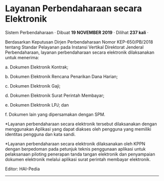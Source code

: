 Layanan Perbendaharaan secara Elektronik
========================================

Sistem Perbendaharaan · Dibuat **19 NOVEMBER 2019** · Dilihat **237 kali** ·

Berdasarkan Keputusan Dirjen Perbendaharaan Nomor KEP-650/PB/2018 tentang Standar Pelayanan pada Instansi Vertikal Direktorat Jenderal Perbendaharaan, layanan perbendaharaan secara elektronik dilaksanakan untuk menerima:

a. Dokumen Elektronik Kontrak;

b. Dokumen Elektronik Rencana Penarikan Dana Harian;

c. Dokumen Elektronik Gaji;

d. Dokumen Elektronik Surat Perintah Membayar;

e. Dokumen Elektronik LPJ; dan

f. Dokumen lain yang dipersamakan dengan SPM.

\*Layanan perbendaharaan secara elektronik tersebut dilaksanakan dengan menggunakan Aplikasi yang dapat diakses oleh pengguna yang memiliki identitas pengguna dan kata sandi.

\*Layanan perbendaharaan secara elektronik dilaksanakan oleh KPPN dengan berpedoman pada petunjuk teknis penggunaan aplikasi untuk pelaksanaan piloting penerapan tanda tangan elektronik dan penyampaian dokumen elektronik melalui aplikasi surat perintah membayar elektronik.

  

Editor: HAI-Pedia  

  
  
  

* * *